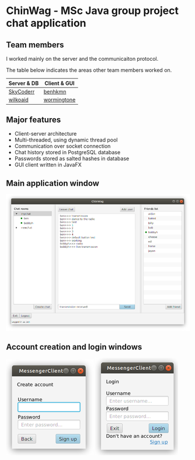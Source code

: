 # ChinWag - MSc Java group project chat application

## Team members

I worked mainly on the server and the communicaiton protocol.

The table below indicates the areas other team members worked on.

| Server & DB | Client & GUI |
| ------------- | ------------- |
| [SkyCoderr](https://github.com/SkyCoderr)  | [benhkmn](https://github.com/benhkmn)  |
| [wilkoaid](https://github.com/wilkoaid)  | [wormingtone](https://github.com/wormingtone)  |


## Major features

* Client-server architecture
* Multi-threaded, using dynamic thread pool
* Communication over socket connection
* Chat history stored in PostgreSQL database
* Passwords stored as salted hashes in database
* GUI client written in JavaFX

## Main application window

![main](images/Main.png)

## Account creation and login windows

![create account](images/CreateAccount.png) ![login](images/Login.png)
